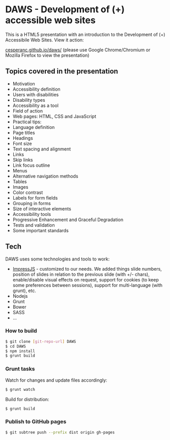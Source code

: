# DAWS - Development of (+) accessible web sites

This is a HTML5 presentation with an introduction to the Development of (+) Accessibile Web Sites. View it action: 

[cesperanc.github.io/daws/](https://cesperanc.github.io/daws/) 
(please use Google Chrome/Chromium or Mozilla Firefox to view the presentation)

## Topics covered in the presentation
 - Motivation
 - Accessibility definition
 - Users with disabilities
 - Disability types
 - Accessibility as a tool
 - Field of action
 - Web pages: HTML, CSS and JavaScript
 - Practical tips:
  - Language definition
  - Page titles
  - Headings
  - Font size
  - Text spacing and alignment
  - Links
  - Skip links
  - Link focus outline
  - Menus
  - Alternative navigation methods
  - Tables
  - Images
  - Color contrast
  - Labels for form fields
  - Grouping in forms
  - Size of interactive elements
 - Accessibility tools
 - Progressive Enhancement and Graceful Degradation
 - Tests and validation
 - Some important standards

## Tech
DAWS uses some technologies and tools to work:
 - [ImpressJS](https://github.com/bartaz/impress.js/) - customized to our needs. We added things slide numbers, position of slides in relation to the previous slide (with +/- chars), enable/disable visual effects on request, support for cookies (to keep some preferences between sessions), support for multi-language (with grunt), etc.
 - Nodejs
 - Grunt
 - Bower
 - SASS
 - ...

### How to build
```sh
$ git clone [git-repo-url] DAWS
$ cd DAWS
$ npm install
$ grunt build
```


### Grunt tasks
Watch for changes and update files accordingly:
```sh
$ grunt watch
```
Build for distribution:
```sh
$ grunt build
```

### Publish to GitHub pages
```sh
$ git subtree push --prefix dist origin gh-pages
```